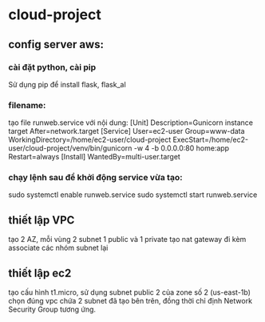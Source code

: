 # cloud-project
## config server aws:
### cài đặt python, cài pip
Sử dụng pip để install flask, flask_al
### filename:
tạo file runweb.service với nội dung:
[Unit]
Description=Gunicorn instance target
After=network.target
[Service]
User=ec2-user
Group=www-data
WorkingDirectory=/home/ec2-user/cloud-project
ExecStart=/home/ec2-user/cloud-project/venv/bin/gunicorn -w 4 -b 0.0.0.0:80 home:app
Restart=always
[Install]
WantedBy=multi-user.target

### chạy lệnh sau để khởi động service vừa tạo:
sudo systemctl enable runweb.service
sudo systemctl start runweb.service

## thiết lập VPC
tạo 2 AZ, mỗi vùng 2 subnet 1 public và 1 private
tạo nat gateway đi kèm
associate các nhóm subnet lại

## thiết lập ec2
tạo cấu hình t1.micro, sử dụng subnet public 2 của zone số 2 (us-east-1b)
chọn đúng vpc chứa 2 subnet đã tạo bên trên, đồng thời chỉ định Network Security Group tương ứng.

